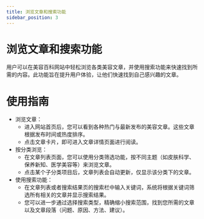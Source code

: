 ```yaml
---
title: 浏览文章和搜索功能
sidebar_position: 3
---
```


# 浏览文章和搜索功能

用户可以在美容百科网站中轻松浏览各类美容文章，并使用搜索功能来快速找到所需的内容。此功能旨在提升用户体验，让他们快速找到自己感兴趣的文章。

# 使用指南

- 浏览文章：
  - 进入网站首页后，您可以看到各种热门与最新发布的美容文章。这些文章根据发布时间或热度排序。
  - 点击文章卡片，即可进入文章详情页面进行阅读。
- 按分类浏览：
  - 在文章列表页面，您可以使用分类筛选功能，按不同主题（如皮肤科学、保养新知、医学美容等）来浏览文章。
  - 点击某个子分类项目后，文章列表会自动更新，仅显示该分类下的文章。
- 使用搜索功能：
  - 在文章列表或者搜索结果页的搜索栏中输入关键词，系统将根据关键词筛选所有相关的文章并显示搜索结果。
  - 您可以进一步通过选择搜索类型，精确缩小搜索范围，找到您所需的文章以及文章段落（问题、原因、方法、建议）。
